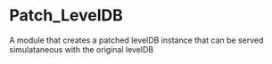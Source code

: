 # Patch_LevelDB
A module that creates a patched levelDB instance that can be served simulataneous with the original levelDB
